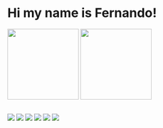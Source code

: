 # Hi my name is Fernando!

<div>
  <img height="160" src="https://github-readme-stats.vercel.app/api?username=ferbarbosa&show_icons=true&theme=tokyonight&hide_border=true&border_radius=10"/>
  <img  height="160" src="https://github-readme-stats.vercel.app/api/top-langs/?username=ferbarbosa&show_icons=true&card_width=350&layout=compact&theme=tokyonight&hide_border=true"/>
</div>

##

<div>
  <img src="https://img.shields.io/badge/Node.js-43853D?style=for-the-badge&logo=node.js&logoColor=white" />
  <img src="https://img.shields.io/badge/JavaScript-323330?style=for-the-badge&logo=javascript&logoColor=F7DF1E" />
  <img src="https://img.shields.io/badge/PHP-777BB4?style=for-the-badge&logo=php&logoColor=white" />
  <img src="https://img.shields.io/badge/React_Native-20232A?style=for-the-badge&logo=react&logoColor=61DAFB" />
  <img src="https://img.shields.io/badge/Laravel-FF2D20?style=for-the-badge&logo=laravel&logoColor=white" />
  <img src="https://img.shields.io/badge/MySQL-00000F?style=for-the-badge&logo=mysql&logoColor=white" />
</div>
